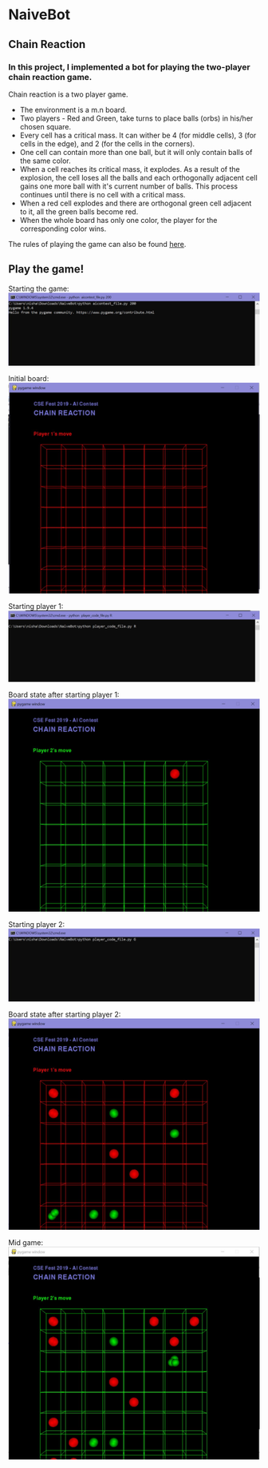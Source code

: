 # NaiveBot

## Chain Reaction

### In this project, I implemented a bot for playing the two-player chain reaction game. 

Chain reaction is a two player game. 
- The environment is a m.n board.
- Two players - Red and Green, take turns to place balls (orbs) in his/her chosen square.
- Every cell has a critical mass. It can wither be 4 (for middle cells), 3 (for cells in the edge), and 2 (for the cells in the corners).
- One cell can contain more than one ball, but it will only contain balls of the same color.
- When a cell reaches its critical mass, it explodes. As a result of the explosion, the cell loses all the balls and each orthogonally adjacent cell gains one more ball with it's current number of balls. This process continues until there is no cell with a critical mass.
- When a red cell explodes and there are orthogonal green cell adjacent to it, all the green balls become red.
- When the whole board has only one color, the player for the corresponding color wins.


The rules of playing the game can also be found [here](https://brilliant.org/wiki/chain-reaction-game/).

## Play the game!

Starting the game:
![Starting the game](aigame1.JPG)

Initial board:
![initial board](aigame2.JPG)

Starting player 1:
![starting player 1](aigame3.JPG)

Board state after starting player 1:
![board after starting player 1](aigame4.JPG)

Starting player 2:
![Starting player 2](aigame5.JPG)

Board state after starting player 2:
![Board after starting player 2](aigame6.JPG)

Mid game:
![Mid game](aigame7.JPG)
